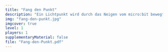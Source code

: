 ```yaml
---
title: "Fang den Punkt"
description: "Ein Lichtpunkt wird durch das Neigen vom micro:bit bewegt. Ein zweiter Lichtpunkt wird an einer zufälligen Position angezeigt. Fange diesen Punkt durch geschickte Bewegungen. Sobald Du diesen erwischt hast, wird ein neuer angezeigt."
img: "fang-den-punkt.jpg"
imgcover: true
level: 1
players: 1
supplementaryMaterial: false
file: "Fang-den-Punkt.pdf"
---
```


